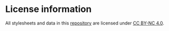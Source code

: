 # License information

All stylesheets and data in this [repository](https://github.com/tillgrallert/ProjectJaraid) are licensed under [CC BY-NC 4.0](https://creativecommons.org/licenses/by-nc/4.0/).

